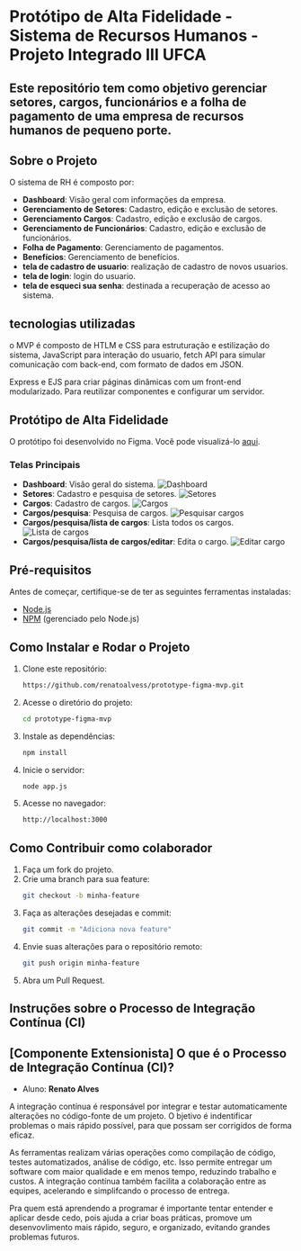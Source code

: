 # Protótipo de Alta Fidelidade - Sistema de Recursos Humanos - Projeto Integrado III UFCA

## Este repositório tem como objetivo gerenciar setores, cargos, funcionários e a folha de pagamento de uma empresa de recursos humanos de pequeno porte.

## Sobre o Projeto

O sistema de RH é composto por:
- **Dashboard**: Visão geral com informações da empresa.
- **Gerenciamento de Setores**: Cadastro, edição e exclusão de setores.
- **Gerenciamento Cargos**: Cadastro, edição e exclusão de cargos.
- **Gerenciamento de Funcionários**: Cadastro, edição e exclusão de funcionários.
- **Folha de Pagamento**: Gerenciamento de pagamentos.
- **Benefícios**: Gerenciamento de benefícios.
- **tela de cadastro de usuario**: realização de cadastro de novos usuarios.
- **tela de login**: login do usuario.
- **tela de esqueci sua senha**: destinada a recuperação de acesso ao sistema.

## tecnologias utilizadas
o MVP é composto de HTLM e CSS para estruturação e estilização do sistema, JavaScript para interação do usuario, fetch API para simular comunicação com back-end, com formato de dados em JSON. 

Express e EJS para criar páginas dinâmicas com um front-end modularizado. Para reutilizar componentes e configurar um servidor.

## Protótipo de Alta Fidelidade
O protótipo foi desenvolvido no Figma. Você pode visualizá-lo [aqui](https://www.figma.com/design/J624QdsPAa08a9QNeclkdP/Prot%C3%B3tipo-Preliminar-de-Alta-Fidelidade---RH?node-id=0-1&t=NG6QlhGzwUmRtFVg-1).

### Telas Principais
- **Dashboard**: Visão geral do sistema.
  ![Dashboard](design/1homepage.png)
- **Setores**: Cadastro e pesquisa de setores.
  ![Setores](design/2setores.png)
- **Cargos**: Cadastro de cargos.
  ![Cargos](design/3cargos.png)
- **Cargos/pesquisa**: Pesquisa de cargos.
  ![Pesquisar cargos](design/4cargos_pesquisar.png)
- **Cargos/pesquisa/lista de cargos**: Lista todos os cargos.
  ![Lista de cargos](design/5cargos_pesquisar_lista.png)
- **Cargos/pesquisa/lista de cargos/editar**: Edita o cargo.
  ![Editar cargo](design/6cargos_pesquisar_editar.png)
  
## Pré-requisitos
Antes de começar, certifique-se de ter as seguintes ferramentas instaladas:
- [Node.js](https://nodejs.org/)
- [NPM](https://www.npmjs.com/) (gerenciado pelo Node.js)

## Como Instalar e Rodar o Projeto
1. Clone este repositório:
   ```bash
   https://github.com/renatoalvess/prototype-figma-mvp.git

2. Acesse o diretório do projeto:
   ```bash
   cd prototype-figma-mvp

3. Instale as dependências:
   ```bash
   npm install

4. Inicie o servidor:
   ```bash
   node app.js

5. Acesse no navegador:
   ```bash
   http://localhost:3000

## Como Contribuir como colaborador
1. Faça um fork do projeto.
2. Crie uma branch para sua feature:
   ```bash
   git checkout -b minha-feature

3. Faça as alterações desejadas e commit:
   ```bash
   git commit -m "Adiciona nova feature"

4. Envie suas alterações para o repositório remoto:
   ```bash
   git push origin minha-feature

5. Abra um Pull Request.


##  Instruções sobre o Processo de Integração Contínua (CI)






##  [Componente Extensionista] O que é o Processo de Integração Contínua (CI)?

- Aluno: **Renato Alves**

A integração contínua é responsável por integrar e testar automaticamente alterações no código-fonte de um projeto. 
O bjetivo é indentificar problemas o mais rápido possível, para que possam ser corrigidos de forma eficaz.

As ferramentas realizam várias operações como compilação de código, testes automatizados, análise de código, etc. 
Isso permite entregar um software com maior qualidade e em menos tempo, reduzindo trabalho e custos. 
A integração contínua também facilita a colaboração entre as equipes, acelerando e simplifcando o processo de entrega.

Pra quem está aprendendo a programar é importante tentar entender e aplicar desde cedo, pois ajuda a criar boas práticas,
promove um desenvovlimento mais rápido, seguro, e organizado, evitando grandes problemas futuros.



